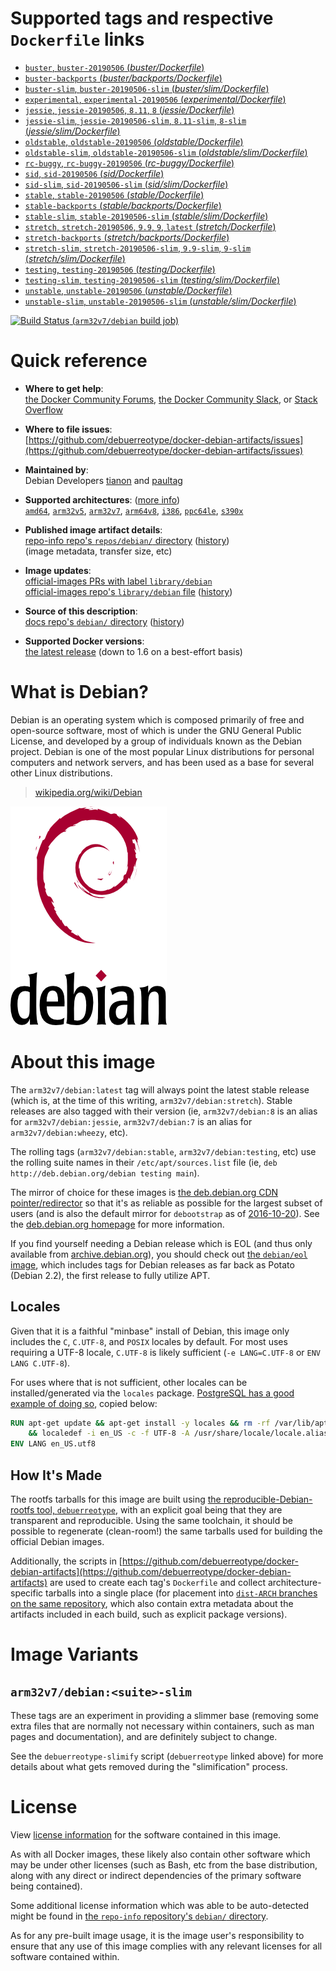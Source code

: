 <!--

********************************************************************************

WARNING:

    DO NOT EDIT "debian/README.md"

    IT IS AUTO-GENERATED

    (from the other files in "debian/" combined with a set of templates)

********************************************************************************

-->

# Supported tags and respective `Dockerfile` links

-	[`buster`, `buster-20190506` (*buster/Dockerfile*)](https://github.com/debuerreotype/docker-debian-artifacts/blob/9fdc40012ca94efc934d0ae0e5e7927e7eaead66/buster/Dockerfile)
-	[`buster-backports` (*buster/backports/Dockerfile*)](https://github.com/debuerreotype/docker-debian-artifacts/blob/9fdc40012ca94efc934d0ae0e5e7927e7eaead66/buster/backports/Dockerfile)
-	[`buster-slim`, `buster-20190506-slim` (*buster/slim/Dockerfile*)](https://github.com/debuerreotype/docker-debian-artifacts/blob/9fdc40012ca94efc934d0ae0e5e7927e7eaead66/buster/slim/Dockerfile)
-	[`experimental`, `experimental-20190506` (*experimental/Dockerfile*)](https://github.com/debuerreotype/docker-debian-artifacts/blob/9fdc40012ca94efc934d0ae0e5e7927e7eaead66/experimental/Dockerfile)
-	[`jessie`, `jessie-20190506`, `8.11`, `8` (*jessie/Dockerfile*)](https://github.com/debuerreotype/docker-debian-artifacts/blob/9fdc40012ca94efc934d0ae0e5e7927e7eaead66/jessie/Dockerfile)
-	[`jessie-slim`, `jessie-20190506-slim`, `8.11-slim`, `8-slim` (*jessie/slim/Dockerfile*)](https://github.com/debuerreotype/docker-debian-artifacts/blob/9fdc40012ca94efc934d0ae0e5e7927e7eaead66/jessie/slim/Dockerfile)
-	[`oldstable`, `oldstable-20190506` (*oldstable/Dockerfile*)](https://github.com/debuerreotype/docker-debian-artifacts/blob/9fdc40012ca94efc934d0ae0e5e7927e7eaead66/oldstable/Dockerfile)
-	[`oldstable-slim`, `oldstable-20190506-slim` (*oldstable/slim/Dockerfile*)](https://github.com/debuerreotype/docker-debian-artifacts/blob/9fdc40012ca94efc934d0ae0e5e7927e7eaead66/oldstable/slim/Dockerfile)
-	[`rc-buggy`, `rc-buggy-20190506` (*rc-buggy/Dockerfile*)](https://github.com/debuerreotype/docker-debian-artifacts/blob/9fdc40012ca94efc934d0ae0e5e7927e7eaead66/rc-buggy/Dockerfile)
-	[`sid`, `sid-20190506` (*sid/Dockerfile*)](https://github.com/debuerreotype/docker-debian-artifacts/blob/9fdc40012ca94efc934d0ae0e5e7927e7eaead66/sid/Dockerfile)
-	[`sid-slim`, `sid-20190506-slim` (*sid/slim/Dockerfile*)](https://github.com/debuerreotype/docker-debian-artifacts/blob/9fdc40012ca94efc934d0ae0e5e7927e7eaead66/sid/slim/Dockerfile)
-	[`stable`, `stable-20190506` (*stable/Dockerfile*)](https://github.com/debuerreotype/docker-debian-artifacts/blob/9fdc40012ca94efc934d0ae0e5e7927e7eaead66/stable/Dockerfile)
-	[`stable-backports` (*stable/backports/Dockerfile*)](https://github.com/debuerreotype/docker-debian-artifacts/blob/9fdc40012ca94efc934d0ae0e5e7927e7eaead66/stable/backports/Dockerfile)
-	[`stable-slim`, `stable-20190506-slim` (*stable/slim/Dockerfile*)](https://github.com/debuerreotype/docker-debian-artifacts/blob/9fdc40012ca94efc934d0ae0e5e7927e7eaead66/stable/slim/Dockerfile)
-	[`stretch`, `stretch-20190506`, `9.9`, `9`, `latest` (*stretch/Dockerfile*)](https://github.com/debuerreotype/docker-debian-artifacts/blob/9fdc40012ca94efc934d0ae0e5e7927e7eaead66/stretch/Dockerfile)
-	[`stretch-backports` (*stretch/backports/Dockerfile*)](https://github.com/debuerreotype/docker-debian-artifacts/blob/9fdc40012ca94efc934d0ae0e5e7927e7eaead66/stretch/backports/Dockerfile)
-	[`stretch-slim`, `stretch-20190506-slim`, `9.9-slim`, `9-slim` (*stretch/slim/Dockerfile*)](https://github.com/debuerreotype/docker-debian-artifacts/blob/9fdc40012ca94efc934d0ae0e5e7927e7eaead66/stretch/slim/Dockerfile)
-	[`testing`, `testing-20190506` (*testing/Dockerfile*)](https://github.com/debuerreotype/docker-debian-artifacts/blob/9fdc40012ca94efc934d0ae0e5e7927e7eaead66/testing/Dockerfile)
-	[`testing-slim`, `testing-20190506-slim` (*testing/slim/Dockerfile*)](https://github.com/debuerreotype/docker-debian-artifacts/blob/9fdc40012ca94efc934d0ae0e5e7927e7eaead66/testing/slim/Dockerfile)
-	[`unstable`, `unstable-20190506` (*unstable/Dockerfile*)](https://github.com/debuerreotype/docker-debian-artifacts/blob/9fdc40012ca94efc934d0ae0e5e7927e7eaead66/unstable/Dockerfile)
-	[`unstable-slim`, `unstable-20190506-slim` (*unstable/slim/Dockerfile*)](https://github.com/debuerreotype/docker-debian-artifacts/blob/9fdc40012ca94efc934d0ae0e5e7927e7eaead66/unstable/slim/Dockerfile)

[![Build Status](https://doi-janky.infosiftr.net/job/multiarch/job/arm32v7/job/debian/badge/icon) (`arm32v7/debian` build job)](https://doi-janky.infosiftr.net/job/multiarch/job/arm32v7/job/debian/)

# Quick reference

-	**Where to get help**:  
	[the Docker Community Forums](https://forums.docker.com/), [the Docker Community Slack](https://blog.docker.com/2016/11/introducing-docker-community-directory-docker-community-slack/), or [Stack Overflow](https://stackoverflow.com/search?tab=newest&q=docker)

-	**Where to file issues**:  
	[https://github.com/debuerreotype/docker-debian-artifacts/issues](https://github.com/debuerreotype/docker-debian-artifacts/issues)

-	**Maintained by**:  
	Debian Developers [tianon](https://qa.debian.org/developer.php?login=tianon) and [paultag](https://qa.debian.org/developer.php?login=paultag)

-	**Supported architectures**: ([more info](https://github.com/docker-library/official-images#architectures-other-than-amd64))  
	[`amd64`](https://hub.docker.com/r/amd64/debian/), [`arm32v5`](https://hub.docker.com/r/arm32v5/debian/), [`arm32v7`](https://hub.docker.com/r/arm32v7/debian/), [`arm64v8`](https://hub.docker.com/r/arm64v8/debian/), [`i386`](https://hub.docker.com/r/i386/debian/), [`ppc64le`](https://hub.docker.com/r/ppc64le/debian/), [`s390x`](https://hub.docker.com/r/s390x/debian/)

-	**Published image artifact details**:  
	[repo-info repo's `repos/debian/` directory](https://github.com/docker-library/repo-info/blob/master/repos/debian) ([history](https://github.com/docker-library/repo-info/commits/master/repos/debian))  
	(image metadata, transfer size, etc)

-	**Image updates**:  
	[official-images PRs with label `library/debian`](https://github.com/docker-library/official-images/pulls?q=label%3Alibrary%2Fdebian)  
	[official-images repo's `library/debian` file](https://github.com/docker-library/official-images/blob/master/library/debian) ([history](https://github.com/docker-library/official-images/commits/master/library/debian))

-	**Source of this description**:  
	[docs repo's `debian/` directory](https://github.com/docker-library/docs/tree/master/debian) ([history](https://github.com/docker-library/docs/commits/master/debian))

-	**Supported Docker versions**:  
	[the latest release](https://github.com/docker/docker-ce/releases/latest) (down to 1.6 on a best-effort basis)

# What is Debian?

Debian is an operating system which is composed primarily of free and open-source software, most of which is under the GNU General Public License, and developed by a group of individuals known as the Debian project. Debian is one of the most popular Linux distributions for personal computers and network servers, and has been used as a base for several other Linux distributions.

> [wikipedia.org/wiki/Debian](https://en.wikipedia.org/wiki/Debian)

![logo](https://raw.githubusercontent.com/docker-library/docs/b449be7df57e9ed9086bb5821bfb5d6cdc5d67a4/debian/logo.png)

# About this image

The `arm32v7/debian:latest` tag will always point the latest stable release (which is, at the time of this writing, `arm32v7/debian:stretch`). Stable releases are also tagged with their version (ie, `arm32v7/debian:8` is an alias for `arm32v7/debian:jessie`, `arm32v7/debian:7` is an alias for `arm32v7/debian:wheezy`, etc).

The rolling tags (`arm32v7/debian:stable`, `arm32v7/debian:testing`, etc) use the rolling suite names in their `/etc/apt/sources.list` file (ie, `deb http://deb.debian.org/debian testing main`).

The mirror of choice for these images is [the deb.debian.org CDN pointer/redirector](https://deb.debian.org) so that it's as reliable as possible for the largest subset of users (and is also the default mirror for `debootstrap` as of [2016-10-20](https://anonscm.debian.org/cgit/d-i/debootstrap.git/commit/?id=9e8bc60ad1ccf3a25ce7890526b70059f3e770de)). See the [deb.debian.org homepage](https://deb.debian.org) for more information.

If you find yourself needing a Debian release which is EOL (and thus only available from [archive.debian.org](http://archive.debian.org)), you should check out [the `debian/eol` image](https://hub.docker.com/r/debian/eol/), which includes tags for Debian releases as far back as Potato (Debian 2.2), the first release to fully utilize APT.

## Locales

Given that it is a faithful "minbase" install of Debian, this image only includes the `C`, `C.UTF-8`, and `POSIX` locales by default. For most uses requiring a UTF-8 locale, `C.UTF-8` is likely sufficient (`-e LANG=C.UTF-8` or `ENV LANG C.UTF-8`).

For uses where that is not sufficient, other locales can be installed/generated via the `locales` package. [PostgreSQL has a good example of doing so](https://github.com/docker-library/postgres/blob/69bc540ecfffecce72d49fa7e4a46680350037f9/9.6/Dockerfile#L21-L24), copied below:

```dockerfile
RUN apt-get update && apt-get install -y locales && rm -rf /var/lib/apt/lists/* \
	&& localedef -i en_US -c -f UTF-8 -A /usr/share/locale/locale.alias en_US.UTF-8
ENV LANG en_US.utf8
```

## How It's Made

The rootfs tarballs for this image are built using [the reproducible-Debian-rootfs tool, `debuerreotype`](https://github.com/debuerreotype/debuerreotype), with an explicit goal being that they are transparent and reproducible. Using the same toolchain, it should be possible to regenerate (clean-room!) the same tarballs used for building the official Debian images.

Additionally, the scripts in [https://github.com/debuerreotype/docker-debian-artifacts](https://github.com/debuerreotype/docker-debian-artifacts) are used to create each tag's `Dockerfile` and collect architecture-specific tarballs into a single place (for placement into [`dist-ARCH` branches on the same repository](https://github.com/debuerreotype/docker-debian-artifacts/branches), which also contain extra metadata about the artifacts included in each build, such as explicit package versions).

# Image Variants

## `arm32v7/debian:<suite>-slim`

These tags are an experiment in providing a slimmer base (removing some extra files that are normally not necessary within containers, such as man pages and documentation), and are definitely subject to change.

See the `debuerreotype-slimify` script (`debuerreotype` linked above) for more details about what gets removed during the "slimification" process.

# License

View [license information](https://www.debian.org/social_contract#guidelines) for the software contained in this image.

As with all Docker images, these likely also contain other software which may be under other licenses (such as Bash, etc from the base distribution, along with any direct or indirect dependencies of the primary software being contained).

Some additional license information which was able to be auto-detected might be found in [the `repo-info` repository's `debian/` directory](https://github.com/docker-library/repo-info/tree/master/repos/debian).

As for any pre-built image usage, it is the image user's responsibility to ensure that any use of this image complies with any relevant licenses for all software contained within.
